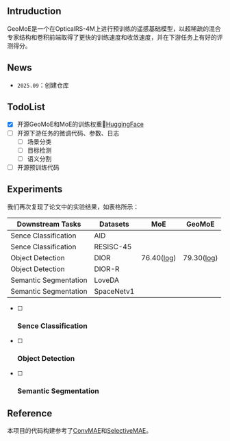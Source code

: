 ## Intruduction

GeoMoE是一个在OpticalRS-4M上进行预训练的遥感基础模型，以超稀疏的混合专家结构和卷积前端取得了更快的训练速度和收敛速度，并在下游任务上有好的评测得分。

## News

- `2025.09`：创建仓库

## TodoList

- [x] 开源GeoMoE和MoE的训练权重🤗[HuggingFace](https://huggingface.co/BoZhangNuaa/GeoMoE)
- [ ] 开源下游任务的微调代码、参数、日志
  - [ ] 场景分类
  - [ ] 目标检测
  - [ ] 语义分割
- [ ] 开源预训练代码

## Experiments

我们再次复现了论文中的实验结果，如表格所示：

| Downstream Tasks      | Datasets   | MoE                                    | GeoMoE                                    |
| --------------------- | ---------- | -------------------------------------- | ----------------------------------------- |
| Sence Classification  | AID        |                                        |                                           |
| Sence Classification  | RESISC-45  |                                        |                                           |
| Object Detection      | DIOR       | 76.40([log](./Detection/dior/MoE.log)) | 79.30([log](./Detection/dior/GeoMoE.log)) |
| Object Detection      | DIOR-R     |                                        |                                           |
| Semantic Segmentation | LoveDA     |                                        |                                           |
| Semantic Segmentation | SpaceNetv1 |                                        |                                           |

- [ ] ### Sence Classification

- [ ] ### Object Detection

- [ ] ### Semantic Segmentation

## Reference

本项目的代码构建参考了[ConvMAE](https://github.com/Alpha-VL/ConvMAE)和[SelectiveMAE](https://github.com/MiliLab/SelectiveMAE)。





